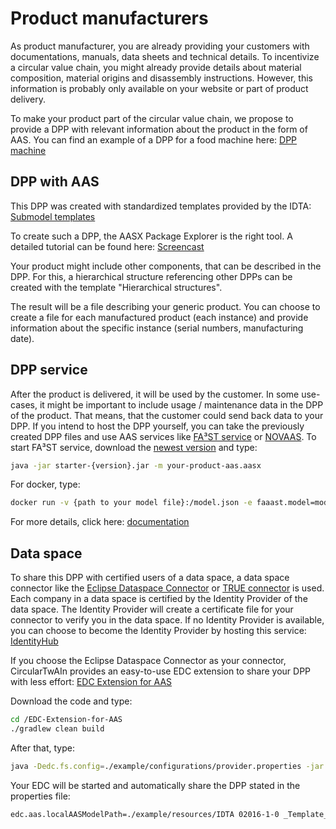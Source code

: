 # Product manufacturers

As product manufacturer, you are already providing your customers with documentations, manuals, data sheets and technical details.
To incentivize a circular value chain, you might already provide details about material composition, material origins and disassembly instructions. However, this information is probably only available on your website or part of product delivery.

To make your product part of the circular value chain, we propose to provide a DPP with relevant information about the product in the form of AAS.
You can find an example of a DPP for a food machine here: [DPP machine](https://market.aas-suite.com/api/Vws/download?id=78)

## DPP with AAS
This DPP was created with standardized templates provided by the IDTA: [Submodel templates](https://industrialdigitaltwin.org/en/content-hub/submodels)

To create such a DPP, the AASX Package Explorer is the right tool. A detailed tutorial can be found here: [Screencast](https://admin-shell-io.com/screencasts/)

Your product might include other components, that can be described in the DPP. For this, a hierarchical structure referencing other DPPs can be created with the template "Hierarchical structures".

The result will be a file describing your generic product. You can choose to create a file for each manufactured product (each instance) and provide information about the specific instance (serial numbers, manufacturing date).

## DPP service 
After the product is delivered, it will be used by the customer. In some use-cases, it might be important to include usage / maintenance data in the DPP of the product. That means, that the customer could send back data to your DPP.
If you intend to host the DPP yourself, you can take the previously created DPP files and use AAS services like [FA³ST service](https://github.com/FraunhoferIOSB/FAAAST-Service) or [NOVAAS](https://gitlab.com/novaas/catalog/nova-school-of-science-and-technology/novaas).
To start FA³ST service, download the [newest version](https://repo1.maven.org/maven2/de/fraunhofer/iosb/ilt/faaast/service/starter/1.0.1/starter-1.0.1.jar) and type:
```sh
java -jar starter-{version}.jar -m your-product-aas.aasx
```
For docker, type:
```sh
docker run -v {path to your model file}:/model.json -e faaast.model=model.json fraunhoferiosb/faaast-service
```
For more details, click here: [documentation](https://faaast-service.readthedocs.io/en/latest/basics/usage.html)

## Data space 
To share this DPP with certified users of a data space, a data space connector like the [Eclipse Dataspace Connector](https://github.com/eclipse-edc/Connector) or [TRUE connector](https://github.com/Engineering-Research-and-Development/true-connector) is used.
Each company in a data space is certified by the Identity Provider of the data space. The Identity Provider will create a certificate file for your connector to verify you in the data space. If no Identity Provider is available, you can choose to become the Identity Provider by hosting this service: [IdentityHub](https://github.com/eclipse-edc/IdentityHub)

If you choose the Eclipse Dataspace Connector as your connector, CircularTwAIn provides an easy-to-use EDC extension to share your DPP with less effort:
[EDC Extension for AAS](https://github.com/Circular-TwAIn/EDC-Extension-for-AAS)

Download the code and type:
```sh
cd /EDC-Extension-for-AAS
./gradlew clean build
```

After that, type:
```sh
java -Dedc.fs.config=./example/configurations/provider.properties -jar ./example/build/libs/dataspace-connector.jar
``` 
Your EDC will be started and automatically share the DPP stated in the properties file:
```sh
edc.aas.localAASModelPath=./example/resources/IDTA 02016-1-0 _Template_ControlComponentInstance.aasx
```
